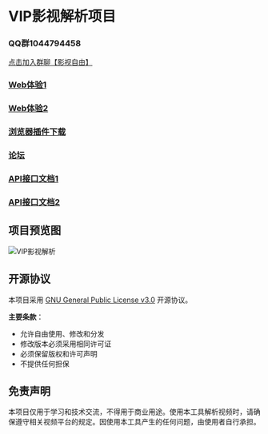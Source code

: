 # VIP影视解析项目

### QQ群1044794458 
[点击加入群聊【影视自由】](https://qm.qq.com/q/yMPoMjxFba)

### [Web体验1](http://vip.mrwoods.top/)

### [Web体验2](https://vipsrv.ltzy.top/)

### [浏览器插件下载](http://vip.mrwoods.top/crx/download.php)

### [论坛](https://bbs.mrwoods.ltzy.top/)

### [API接口文档1](https://github.com/MrWoods1692/-VIP-/blob/main/api.md)

### [API接口文档2](https://wd.mrwoods.ltzy.top/)

## 项目预览图
![VIP影视解析](https://pic4.zhimg.com/v2-0916f1ec1004312cdc0a088b0bc8e3d7_r.jpg)

## 开源协议
本项目采用 [GNU General Public License v3.0](https://www.gnu.org/licenses/gpl-3.0.html) 开源协议。

**主要条款**：
- 允许自由使用、修改和分发
- 修改版本必须采用相同许可证
- 必须保留版权和许可声明
- 不提供任何担保

## 免责声明
本项目仅用于学习和技术交流，不得用于商业用途。使用本工具解析视频时，请确保遵守相关视频平台的规定。因使用本工具产生的任何问题，由使用者自行承担。
